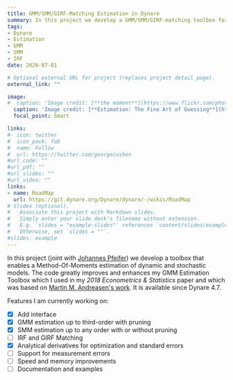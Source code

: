 ```yaml
---
title: GMM/SMM/GIRF-Matching Estimation in Dynare
summary: In this project we develop a GMM/SMM/GIRF-matching toolbox for Dynare.
tags:
- Dynare
- Estimation
- GMM
- SMM
- IRF
date: 2020-07-01

# Optional external URL for project (replaces project detail page).
external_link: ""

image:
#  caption: 'Image credit: [**the moment**](https://www.flickr.com/photos/86348981@N04/7914343608) by NM3792 is licensed under CC BY-NC 2.0'
  caption: 'Image credit: [**Estimation: The Fine Art of Guessing**](https://www.amazon.com/Agile-Samurai-Software-Pragmatic-Programmers/dp/1934356581) by Jonathan Rasmusson'
  focal_point: Smart

links:
#- icon: twitter
#  icon_pack: fab
#  name: Follow
#  url: https://twitter.com/georgecushen
#url_code: ""
#url_pdf: ""
#url_slides: ""
#url_video: ""
links:
- name: RoadMap
  url: https://git.dynare.org/Dynare/dynare/-/wikis/RoadMap
# Slides (optional).
#   Associate this project with Markdown slides.
#   Simply enter your slide deck's filename without extension.
#   E.g. `slides = "example-slides"` references `content/slides/example-slides.md`.
#   Otherwise, set `slides = ""`.
#slides: example
---
```

In this project (joint with [Johannes Pfeifer](https://sites.google.com/site/pfeiferecon)) we develop a toolbox that enables a Method-Of-Moments estimation of dynamic and stochastic models. The code greatly improves and enhances my GMM Estimation Toolbox which I used in my *2018 Econometrics & Statistics* paper and which was based on [Martin M. Andreasen's work](https://sites.google.com/site/mandreasendk/). It is available since Dynare 4.7.

Features I am currently working on:

- [x] Add interface
- [x] GMM estimation up to third-order with pruning
- [x] SMM estimation up to any order with or without pruning
- [ ] IRF and GIRF Matching
- [x] Analytical derivatives for optimization and standard errors
- [ ] Support for measurement errors
- [ ] Speed and memory improvements
- [ ] Documentation and examples